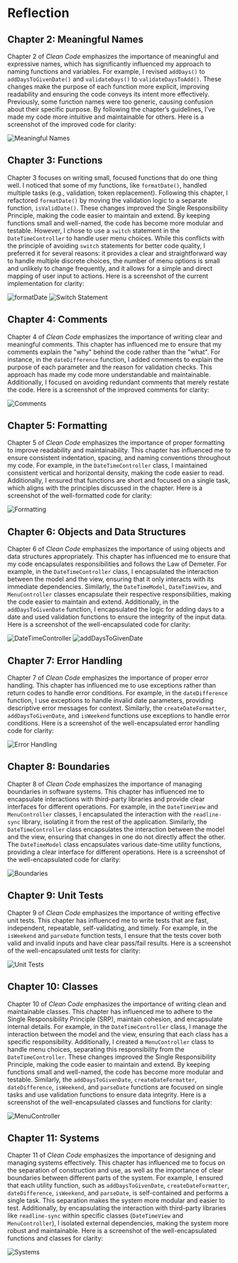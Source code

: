 # Reflection

## Chapter 2: Meaningful Names
Chapter 2 of *Clean Code* emphasizes the importance of meaningful and expressive names, which has significantly influenced my approach to naming functions and variables. For example, I revised `addDays()` to `addDaysToGivenDate()` and `validateDays()` to `validateDaysToAdd()`. These changes make the purpose of each function more explicit, improving readability and ensuring the code conveys its intent more effectively. Previously, some function names were too generic, causing confusion about their specific purpose. By following the chapter’s guidelines, I’ve made my code more intuitive and maintainable for others. Here is a screenshot of the improved code for clarity:

![Meaningful Names](./images/Names.png)

## Chapter 3: Functions
Chapter 3 focuses on writing small, focused functions that do one thing well. I noticed that some of my functions, like `formatDate()`, handled multiple tasks (e.g., validation, token replacement). Following this chapter, I refactored `formatDate()` by moving the validation logic to a separate function, `isValidDate()`. These changes improved the Single Responsibility Principle, making the code easier to maintain and extend. By keeping functions small and well-named, the code has become more modular and testable. However, I chose to use a `switch` statement in the `DateTimeController` to handle user menu choices. While this conflicts with the principle of avoiding `switch` statements for better code quality, I preferred it for several reasons: it provides a clear and straightforward way to handle multiple discrete choices, the number of menu options is small and unlikely to change frequently, and it allows for a simple and direct mapping of user input to actions. Here is a screenshot of the current implementation for clarity:

![formatDate](./images/formatDate.png)
![Switch Statement](./images/SwitchStatement.png)

## Chapter 4: Comments
Chapter 4 of *Clean Code* emphasizes the importance of writing clear and meaningful comments. This chapter has influenced me to ensure that my comments explain the "why" behind the code rather than the "what". For instance, in the `dateDifference` function, I added comments to explain the purpose of each parameter and the reason for validation checks. This approach has made my code more understandable and maintainable. Additionally, I focused on avoiding redundant comments that merely restate the code. Here is a screenshot of the improved comments for clarity:

![Comments](./images/Comments.png)

## Chapter 5: Formatting
Chapter 5 of *Clean Code* emphasizes the importance of proper formatting to improve readability and maintainability. This chapter has influenced me to ensure consistent indentation, spacing, and naming conventions throughout my code. For example, in the `DateTimeController` class, I maintained consistent vertical and horizontal density, making the code easier to read. Additionally, I ensured that functions are short and focused on a single task, which aligns with the principles discussed in the chapter. Here is a screenshot of the well-formatted code for clarity:

![Formatting](./images/Formatting.png)

## Chapter 6: Objects and Data Structures
Chapter 6 of *Clean Code* emphasizes the importance of using objects and data structures appropriately. This chapter has influenced me to ensure that my code encapsulates responsibilities and follows the Law of Demeter. For example, in the `DateTimeController` class, I encapsulated the interaction between the model and the view, ensuring that it only interacts with its immediate dependencies. Similarly, the `DateTimeModel`, `DateTimeView`, and `MenuController` classes encapsulate their respective responsibilities, making the code easier to maintain and extend. Additionally, in the `addDaysToGivenDate` function, I encapsulated the logic for adding days to a date and used validation functions to ensure the integrity of the input data. Here is a screenshot of the well-encapsulated code for clarity:

![DateTimeController](./images/DateTimeController.png)
![addDaysToGivenDate](./images/addDaysToGivenDate.png)


## Chapter 7: Error Handling
Chapter 7 of *Clean Code* emphasizes the importance of proper error handling. This chapter has influenced me to use exceptions rather than return codes to handle error conditions. For example, in the `dateDifference` function, I use exceptions to handle invalid date parameters, providing descriptive error messages for context. Similarly, the `createDateFormatter`, `addDaysToGivenDate`, and `isWeekend` functions use exceptions to handle error conditions. Here is a screenshot of the well-encapsulated error handling code for clarity:

![Error Handling](./images/ErrorHandling.png)

## Chapter 8: Boundaries
Chapter 8 of *Clean Code* emphasizes the importance of managing boundaries in software systems. This chapter has influenced me to encapsulate interactions with third-party libraries and provide clear interfaces for different operations. For example, in the `DateTimeView` and `MenuController` classes, I encapsulated the interaction with the `readline-sync` library, isolating it from the rest of the application. Similarly, the `DateTimeController` class encapsulates the interaction between the model and the view, ensuring that changes in one do not directly affect the other. The `DateTimeModel` class encapsulates various date-time utility functions, providing a clear interface for different operations. Here is a screenshot of the well-encapsulated code for clarity:

![Boundaries](./images/Boundaries.png)

## Chapter 9: Unit Tests
Chapter 9 of *Clean Code* emphasizes the importance of writing effective unit tests. This chapter has influenced me to write tests that are fast, independent, repeatable, self-validating, and timely. For example, in the `isWeekend` and `parseDate` function tests, I ensure that the tests cover both valid and invalid inputs and have clear pass/fail results. Here is a screenshot of the well-encapsulated unit tests for clarity:

![Unit Tests](./images/UnitTests.png)

## Chapter 10: Classes
Chapter 10 of *Clean Code* emphasizes the importance of writing clean and maintainable classes. This chapter has influenced me to adhere to the Single Responsibility Principle (SRP), maintain cohesion, and encapsulate internal details. For example, in the `DateTimeController` class, I manage the interaction between the model and the view, ensuring that each class has a specific responsibility. Additionally, I created a `MenuController` class to handle menu choices, separating this responsibility from the `DateTimeController`. These changes improved the Single Responsibility Principle, making the code easier to maintain and extend. By keeping functions small and well-named, the code has become more modular and testable. Similarly, the `addDaysToGivenDate`, `createDateFormatter`, `dateDifference`, `isWeekend`, and `parseDate` functions are focused on single tasks and use validation functions to ensure data integrity. Here is a screenshot of the well-encapsulated classes and functions for clarity:

![MenuController](./images/MenuController.png)

## Chapter 11: Systems
Chapter 11 of *Clean Code* emphasizes the importance of designing and managing systems effectively. This chapter has influenced me to focus on the separation of construction and use, as well as the importance of clear boundaries between different parts of the system. For example, I ensured that each utility function, such as `addDaysToGivenDate`, `createDateFormatter`, `dateDifference`, `isWeekend`, and `parseDate`, is self-contained and performs a single task. This separation makes the system more modular and easier to test. Additionally, by encapsulating the interaction with third-party libraries like `readline-sync` within specific classes (`DateTimeView` and `MenuController`), I isolated external dependencies, making the system more robust and maintainable. Here is a screenshot of the well-encapsulated functions and classes for clarity:

![Systems](./images/Systems.png)